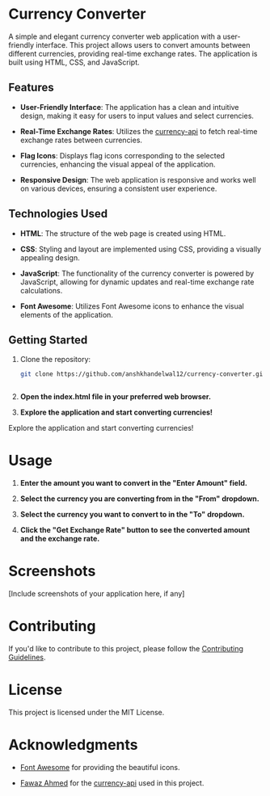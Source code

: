 # Currency Converter

A simple and elegant currency converter web application with a user-friendly interface. This project allows users to convert amounts between different currencies, providing real-time exchange rates. The application is built using HTML, CSS, and JavaScript.

## Features

- **User-Friendly Interface**: The application has a clean and intuitive design, making it easy for users to input values and select currencies.

- **Real-Time Exchange Rates**: Utilizes the [currency-api](https://github.com/fawazahmed0/currency-api) to fetch real-time exchange rates between currencies.

- **Flag Icons**: Displays flag icons corresponding to the selected currencies, enhancing the visual appeal of the application.

- **Responsive Design**: The web application is responsive and works well on various devices, ensuring a consistent user experience.

## Technologies Used

- **HTML**: The structure of the web page is created using HTML.

- **CSS**: Styling and layout are implemented using CSS, providing a visually appealing design.

- **JavaScript**: The functionality of the currency converter is powered by JavaScript, allowing for dynamic updates and real-time exchange rate calculations.

- **Font Awesome**: Utilizes Font Awesome icons to enhance the visual elements of the application.

## Getting Started

1. Clone the repository:

   ```bash
   git clone https://github.com/anshkhandelwal12/currency-converter.git

   

1. **Open the index.html file in your preferred web browser.**

2. **Explore the application and start converting currencies!**

Explore the application and start converting currencies!
# Usage

1. **Enter the amount you want to convert in the "Enter Amount" field.**

2. **Select the currency you are converting from in the "From" dropdown.**

3. **Select the currency you want to convert to in the "To" dropdown.**

4. **Click the "Get Exchange Rate" button to see the converted amount and the exchange rate.**

# Screenshots

[Include screenshots of your application here, if any]

# Contributing

If you'd like to contribute to this project, please follow the [Contributing Guidelines](CONTRIBUTING.md).

# License

This project is licensed under the MIT License.

# Acknowledgments

- [Font Awesome](https://fontawesome.com/) for providing the beautiful icons.

- [Fawaz Ahmed](https://github.com/fawazahmed0) for the [currency-api](https://github.com/fawazahmed0/currency-api) used in this project.

